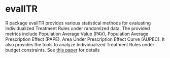 # evalITR

R package evalITR provides various statistical methods for evaluating Individualized Treatment Rules under randomized data. The provided metrics include Population Average Value (PAV), Population Average Prescription Effect (PAPE), Area Under Prescription Effect Curve (AUPEC). It also provides the tools to analyze Individualized Treatment Rules under budget constraints.  See [this paper](https://arxiv.org/abs/1905.05389) for details
